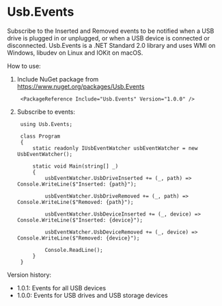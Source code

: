 # Usb.Events
Subscribe to the Inserted and Removed events to be notified when a USB drive is plugged in or unplugged, or when a USB device is connected or disconnected. Usb.Events is a .NET Standard 2.0 library and uses WMI on Windows, libudev on Linux and IOKit on macOS.

How to use:

1. Include NuGet package from https://www.nuget.org/packages/Usb.Events

        <PackageReference Include="Usb.Events" Version="1.0.0" />
        
2. Subscribe to events:

        using Usb.Events;

        class Program
        {
            static readonly IUsbEventWatcher usbEventWatcher = new UsbEventWatcher();

            static void Main(string[] _)
            {
                usbEventWatcher.UsbDriveInserted += (_, path) => Console.WriteLine($"Inserted: {path}");

                usbEventWatcher.UsbDriveRemoved += (_, path) => Console.WriteLine($"Removed: {path}");

                usbEventWatcher.UsbDeviceInserted += (_, device) => Console.WriteLine($"Inserted: {device}");

                usbEventWatcher.UsbDeviceRemoved += (_, device) => Console.WriteLine($"Removed: {device}");

                Console.ReadLine();
            }
        }

Version history:

- 1.0.1: Events for all USB devices
- 1.0.0: Events for USB drives and USB storage devices
